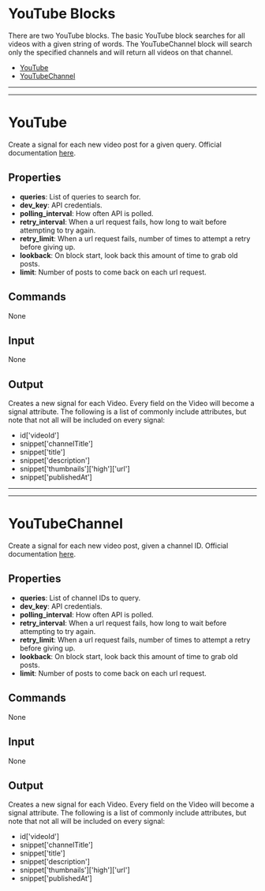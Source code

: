 YouTube Blocks
=============

There are two YouTube blocks. The basic YouTube block searches for all videos with a given string of words. The YouTubeChannel block will search only the specified channels and will return all videos on that channel.

-   [YouTube](https://github.com/nio-blocks/youtube#youtube)
-   [YouTubeChannel](https://github.com/nio-blocks/youtube#youtubechannel)

***
***

YouTube
==============

Create a signal for each new video post for a given query. Official documentation [here](https://developers.google.com/youtube/v3/docs/search).

Properties
--------------

-   **queries**: List of queries to search for.
-   **dev_key**: API credentials.
-   **polling_interval**: How often API is polled.
-   **retry_interval**: When a url request fails, how long to wait before attempting to try again.
-   **retry_limit**: When a url request fails, number of times to attempt a retry before giving up.
-   **lookback**: On block start, look back this amount of time to grab old posts.
-   **limit**: Number of posts to come back on each url request.

Commands
----------------
None

Input
-------
None

Output
---------
Creates a new signal for each Video. Every field on the Video will become a signal attribute. The following is a list of commonly include attributes, but note that not all will be included on every signal:

-   id['videoId']
-   snippet['channelTitle']
-   snippet['title']
-   snippet['description']
-   snippet['thumbnails']['high']['url']
-   snippet['publishedAt']


***
***


YouTubeChannel
==============

Create a signal for each new video post, given a channel ID. Official documentation [here](https://developers.google.com/youtube/v3/docs/search).

Properties
--------------

-   **queries**: List of channel IDs to query.
-   **dev_key**: API credentials.
-   **polling_interval**: How often API is polled.
-   **retry_interval**: When a url request fails, how long to wait before attempting to try again.
-   **retry_limit**: When a url request fails, number of times to attempt a retry before giving up.
-   **lookback**: On block start, look back this amount of time to grab old posts.
-   **limit**: Number of posts to come back on each url request.

Commands
----------------
None

Input
-------
None

Output
---------
Creates a new signal for each Video. Every field on the Video will become a signal attribute. The following is a list of commonly include attributes, but note that not all will be included on every signal:

-   id['videoId']
-   snippet['channelTitle']
-   snippet['title']
-   snippet['description']
-   snippet['thumbnails']['high']['url']
-   snippet['publishedAt']
